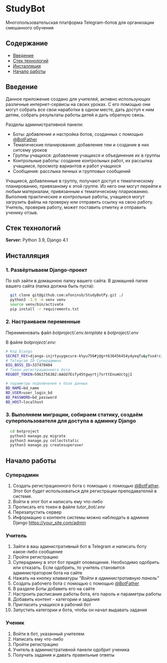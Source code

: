 
# StudyBot

Многопользовательская платформа Telegram-ботов для организации смешанного обучения

## Содержание
- [Введение](#start)
- [Стек технологий](#tech)
- [Инсталляция](#install)
- [Начало работы](#use)


<a name="start"></a> 
## Введение

Данное приложение создано для учителей, активно использующих различные интернет-сервисы на своих уроках. С его помощью они могут собрать все свои наработки в одном месте, дать доступ к ним детям, собрать результаты работы детей и дать обратную связь.

Разделы административной панели:
 - Боты: добавление и настройка ботов, созданных с помощью [@BotFather](https://t.me/BotFather)
 - Тематические планирования: добавление тем и создание в них ситсему уроков
 - Группы учащихся: добавление учащихся и объединение их в группы
 - Контрольные работы: создание контрольных работ, их рассылка учащимся, просмотр вариантов и работ учащихся
 - Сообщения: расслыка личных и групповых сообщений

Учащиеся, добавленные в группу, получают доступ к тематическому планированию, привязаному к этой группе. Из него они могут перейти к любым материалам, привязанным к тематическому плариованию. Выполнив практические и контрольные работы, учащиеся могут загрузить файлы на проверку или отправить ссылку на свою работу. Учитель, проверив работу, может поставить отметку и отправить ученику отзыв.

<a name="tech"></a> 
## Стек технологий

**Server:** Python 3.9, Django 4.1

<a name="install"></a> 
## Инсталляция

### 1. Развёртываем Django-проект

По ssh зайти в домашнюю папку вашего сайта. В домашней папке вашего сайта (папка должна быть пуста):
```bash
  git clone git@github.com:afoninsb/StudyBotPy.git ./
  python3 -3.9 -m venv venv
  source venv/bin/activate
  pip install -r requirements.txt
```
### 2. Настраиваем переменные
Переименовать файл _botproject/.env.template_ в _botproject/.env_

В файле _botproject/.env_:
```bash
# Код Django
SECRET_KEY=django-injrtyuygecure-k%yu756#j@g+t636456454y4yeqfu&yfso4!ci%s_&3mg5p
# Telegram ID Суперадмина
BIG_BOSS_ID=337470404
# Токен регистрационного бота
REGBOT_TOKEN=5963756302:AAGU7Esfy45tgwyrtj7srttEnumUctgjI

# параметры подключения к базе данных
BD_NAME=bd_name
BD_USER=user_login_bd
BD_PASSWORD=bd_password
BD_HOST=localhost
```

### 3. Выполняем миграции, собираем статику, создаём суперпользователя для доступа в админку Django
```bash
  cd botproject
  python3 manage.py migrate
  python3 manage.py collectstatic
  python3 manage.py createsuperuser
```

<a name="use"></a> 
## Начало работы

### Суперадмин
1. Создать регистрационного бота с помощью с помощью [@BotFather](https://t.me/BotFather). Этот бот будет использоваться для регистрации преподавателей в системе.
2. Войти в этот бот и написать ему что-либо
3. Прописать его токен в файле _tutor_bot/.env_
4. Перезапустить сервер
5. Информацию о контенте системы можно наблюдать в админке Django https://your_site.com/admin

### Учитель
1. Зайти в ваш адмнистративный бот в Telegram и написать боту какое-либо сообщение
2. Пройти регистрацию
3. Суперадмину в этот бот придёт оповещение. Необходимо одобрить или отказать. Если одобрить, то учитель становится администратором бота на сайте
4. Нажать на кнопку клавиатуры _"Войти в административную панель"_
5. Создать рабочего бота с помощью с помощью [@BotFather](https://t.me/BotFather)
6. В разделе _Боты_ добавить его на сайте
7. Настроить расписание работы бота, его пароль и параметры работы
8. Добавить контент - категории и задания
9. Пригласить учащихся в рабочий бот
10. Запустить категории и бота, чтобы он начал выдавать задания

### Ученик
1. Войти в бот, указанный учителем
2. Написать ему что-либо
3. Пройти регистрацию
4. Учитель в административной панели одобрит ученика
5. Получать задания и давать правильные ответы



